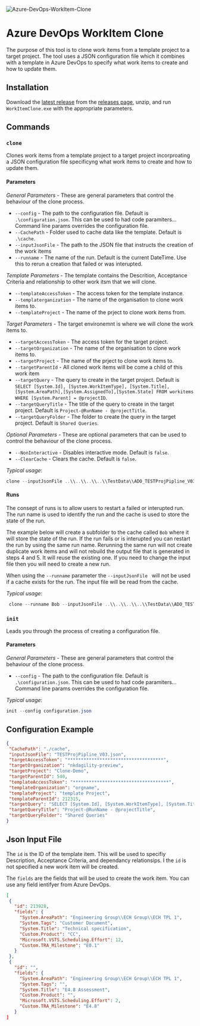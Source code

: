 ![Azure-DevOps-WorkItem-Clone](https://socialify.git.ci/nkdAgility/Azure-DevOps-WorkItem-Clone/image?description=1&descriptionEditable=Clone%20Work%20Items%20under%20Parent%20bassed%20on%20JSON%20and%20Template&forks=1&language=1&name=1&owner=1&pattern=Signal&stargazers=1&theme=Light)
# Azure DevOps WorkItem Clone

The purpose of this tool is to clone work items from a template project to a target project. The tool uses a JSON configuration file which it combines with a template in Azure DevOps to specify what work items to create and how to update them.

## Installation

Download the [latest release](https://github.com/nkdAgility/Azure-DevOps-WorkItem-Clone/releases/latest) from the [releases page](https://github.com/nkdAgility/Azure-DevOps-WorkItem-Clone/releases), unzip, and run `WorkItemClone.exe` with the appropriate parameters.

## Commands

### `clone`

Clones work items from a template project to a target project incorproating a JSON configuration file specificyng what work items to create and how to update them.

#### Parameters

*General Parameters* - These are general parameters that control the behaviour of the clone process.

 - `--config` - The path to the configuration file. Default is `.\configuration.json`. This can be used to had code paramiters... Command line params overrides the configuration file.
 - `--CachePath` - Folder used to cache data like the template. Default is `.\cache`.
 - `--inputJsonFile` - The path to the JSON file that instructs the creation of the work items
 - `--runname` - The name of the run. Default is the current DateTime. Use this to rerun a creation that failed or was interupted.

*Template Parameters* - The template contains the Descrition, Acceptance Criteria and relationship to other work itsm that we will clone.

 - `--templateAccessToken` - The access token for the template instance.
 - `--templaterganization` - The name of the organisation to clone work items to.
 - `--templateProject` - The name of the prject to clone work items from.
 
 *Target Parameters* - The target environemnt is where we will clone the work items to.

 - `--targetAccessToken` - The access token for the target project.
 - `--targetOrganization` - The name of the organisation to clone work items to.
 - `--targetProject` - The name of the prject to clone work items to.
 - `--targetParentId` - All cloned work items will be come a child of this work item
 - `--targetQuery` - The query to create in the target project. Default is `SELECT [System.Id], [System.WorkItemType], [System.Title], [System.AreaPath],[System.AssignedTo],[System.State] FROM workitems WHERE [System.Parent] = @projectID`.
 - `--targetQueryTitle` - The title of the query to create in the target project. Default is `Project-@RunName - @projectTitle`.
 - `--targetQueryFolder` - The folder to create the query in the target project. Default is `Shared Queries`.

 *Optional Parameters* - These are optional parameters that can be used to control the behaviour of the clone process.

 - `--NonInteractive` - Disables interactive mode. Default is `false`.
 - `--ClearCache` - Clears the cache. Default is `false`.

 *Typical usage*:
 
 ```powershell
 clone --inputJsonFile ..\\..\\..\\..\\TestData\\ADO_TESTProjPipline_V03.json --targetParentId 540 --templateAccessToken tqvemdfaucsriu6e3uti7dya --targetAccessToken ay5xc2kn5i3xcsmw5fu65ja 
 ```

 #### Runs

 The consept of runs is to allow users to restart a failed or interupted run. The run name is used to identify the run and the cache is used to store the state of the run.

 The example below will create a subfolder to the cache called `Bob` where it will store the state of the run. If the run fails or is interupted you can restart the run by using the same run name. Rerunning the same run will not create duplicate work items and will not rebuild the output file that is generated in steps 4 and 5. It will reuse the existing one. If you need to change the input file then you will need to create a new run.

 When using the `--runname` parameter the `--inputJsonFile ` will not be used if a cache exists for the run. The input file will be read from the cache.

 *Typical usage*:
 
 ```powershell
  clone --runname Bob --inputJsonFile ..\\..\\..\\..\\TestData\\ADO_TESTProjPipline_V03.json --targetParentId 540 --templateAccessToken tqvemdfaucsriu6e3uti7dya --targetAccessToken ay5xc2kn5i3xcsmw5fu65ja 
 ```


 ### `init`

 Leads you through the process of creating a configuration file.

 #### Parameters

*General Parameters* - These are general parameters that control the behaviour of the clone process.

 - `--config` - The path to the configuration file. Default is `.\configuration.json`. This can be used to had code paramiters... Command line params overrides the configuration file.

 *Typical usage*:
 
 ```powershell
 init --config configuration.json
 ```

 ## Configuration Example

 ```json
{
  "CachePath": "./cache",
  "inputJsonFile": "TESTProjPipline_V03.json",
  "targetAccessToken": "************************************",
  "targetOrganization": "nkdagility-preview",
  "targetProject": "Clone-Demo",
  "targetParentId": 540,
  "templateAccessToken": "************************************",
  "templateOrganization": "orgname",
  "templateProject": "template Project",
  "templateParentId": 212315,
  "targetQuery": "SELECT [System.Id], [System.WorkItemType], [System.Title], [System.AreaPath],[System.AssignedTo],[System.State] FROM workitems WHERE [System.Parent] = @projectID",
  "targetQueryTitle": "Project-@RunName - @projectTitle",
  "targetQueryFolder": "Shared Queries"
}
 ```

## Json Input File


The `id` is the ID of the template item. This will be used to specifiy Description, Acceptance Criteria, and dependancy relationsips. I the `id` is not specified a new work item will be created.

The `fields` are the fields that will be used to create the work item. You can use any field ientifyer from Azure DevOps.

 ```json
[
  {
    "id": 213928,
    "fields": {
      "System.AreaPath": "Engineering Group\\ECH Group\\ECH TPL 1",
      "System.Tags": "Customer Document",
      "System.Title": "Technical specification",
      "Custom.Product": "CC",
      "Microsoft.VSTS.Scheduling.Effort": 12,
      "Custom.TRA_Milestone": "E0.1"
    }
  },
  {
    "id": "",
    "fields": {
      "System.AreaPath": "Engineering Group\\ECH Group\\ECH TPL 1",
      "System.Tags": "",
      "System.Title": "E4.8 Assessment",
      "Custom.Product": "",
      "Microsoft.VSTS.Scheduling.Effort": 2,
      "Custom.TRA_Milestone": "E4.8"
    }
]
```

